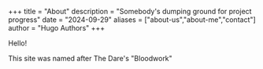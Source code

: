 +++
title = "About"
description = "Somebody's dumping ground for project progress"
date = "2024-09-29"
aliases = ["about-us","about-me","contact"]
author = "Hugo Authors"
+++

Hello!

This site was named after The Dare's "Bloodwork"
